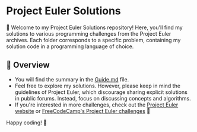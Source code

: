 # Project Euler Solutions

🚀 Welcome to my Project Euler Solutions repository! Here, you'll find my solutions to various programming challenges from the Project Euler archives. Each folder corresponds to a specific problem, containing my solution code in a programming language of choice.

## 📂 Overview

- You will find the summary in the [Guide.md](./src/0/Guide.md) file.
- Feel free to explore my solutions. However, please keep in mind the guidelines of Project Euler, which discourage sharing explicit solutions in public forums. Instead, focus on discussing concepts and algorithms.
- If you're interested in more challenges, check out the [Project Euler website](https://projecteuler.net/) or [FreeCodeCamp's Project Euler challenges](https://www.freecodecamp.org/learn/project-euler/) 🌟 

Happy coding! 🎉
